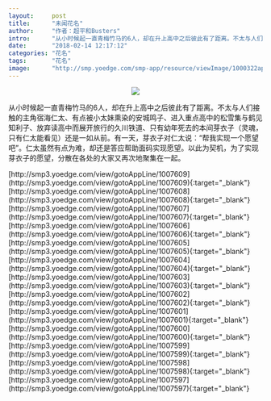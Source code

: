 ```yaml
---
layout:     post
title:      "未闻花名"
author:     "作者：超平和Busters"
intro:      "从小时候起一直青梅竹马的6人，却在升上高中之后彼此有了距离。不太与人们接触的主角宿海仁太、有点被小太妹熏染的安城鸣子、进入重点高中的松雪集与鹤见知利子、放弃读高中而展开旅行的久川铁道、只有幼年死去的本间芽衣子（灵魂，只有仁太能看见）还是一如从前。有一天，芽衣子对仁太说：“帮我实现一个愿望吧”。仁太虽然有点为难，却还是答应帮助面码实现愿望。以此为契机，为了实现芽衣子的愿望，分散在各处的大家又再次地聚集在一起。"
date:       "2018-02-14 12:17:12"
categories: "花名"
tags:       "花名"
image:      "http://smp.yoedge.com/smp-app/resource/viewImage/1000322appline.png"
---
```

<div style="text-align: center">
<p><img src="http://smp.yoedge.com/smp-app/resource/viewImage/1000322appline.png"/></p>
</div>
<p class="post-meta">
<span>从小时候起一直青梅竹马的6人，却在升上高中之后彼此有了距离。不太与人们接触的主角宿海仁太、有点被小太妹熏染的安城鸣子、进入重点高中的松雪集与鹤见知利子、放弃读高中而展开旅行的久川铁道、只有幼年死去的本间芽衣子（灵魂，只有仁太能看见）还是一如从前。有一天，芽衣子对仁太说：“帮我实现一个愿望吧”。仁太虽然有点为难，却还是答应帮助面码实现愿望。以此为契机，为了实现芽衣子的愿望，分散在各处的大家又再次地聚集在一起。</span>
</p>
[http://smp3.yoedge.com/view/gotoAppLine/1007609](http://smp3.yoedge.com/view/gotoAppLine/1007609){:target="_blank"}
[http://smp3.yoedge.com/view/gotoAppLine/1007608](http://smp3.yoedge.com/view/gotoAppLine/1007608){:target="_blank"}
[http://smp3.yoedge.com/view/gotoAppLine/1007607](http://smp3.yoedge.com/view/gotoAppLine/1007607){:target="_blank"}
[http://smp3.yoedge.com/view/gotoAppLine/1007606](http://smp3.yoedge.com/view/gotoAppLine/1007606){:target="_blank"}
[http://smp3.yoedge.com/view/gotoAppLine/1007605](http://smp3.yoedge.com/view/gotoAppLine/1007605){:target="_blank"}
[http://smp3.yoedge.com/view/gotoAppLine/1007604](http://smp3.yoedge.com/view/gotoAppLine/1007604){:target="_blank"}
[http://smp3.yoedge.com/view/gotoAppLine/1007603](http://smp3.yoedge.com/view/gotoAppLine/1007603){:target="_blank"}
[http://smp3.yoedge.com/view/gotoAppLine/1007602](http://smp3.yoedge.com/view/gotoAppLine/1007602){:target="_blank"}
[http://smp3.yoedge.com/view/gotoAppLine/1007601](http://smp3.yoedge.com/view/gotoAppLine/1007601){:target="_blank"}
[http://smp3.yoedge.com/view/gotoAppLine/1007600](http://smp3.yoedge.com/view/gotoAppLine/1007600){:target="_blank"}
[http://smp3.yoedge.com/view/gotoAppLine/1007599](http://smp3.yoedge.com/view/gotoAppLine/1007599){:target="_blank"}
[http://smp3.yoedge.com/view/gotoAppLine/1007598](http://smp3.yoedge.com/view/gotoAppLine/1007598){:target="_blank"}
[http://smp3.yoedge.com/view/gotoAppLine/1007597](http://smp3.yoedge.com/view/gotoAppLine/1007597){:target="_blank"}


